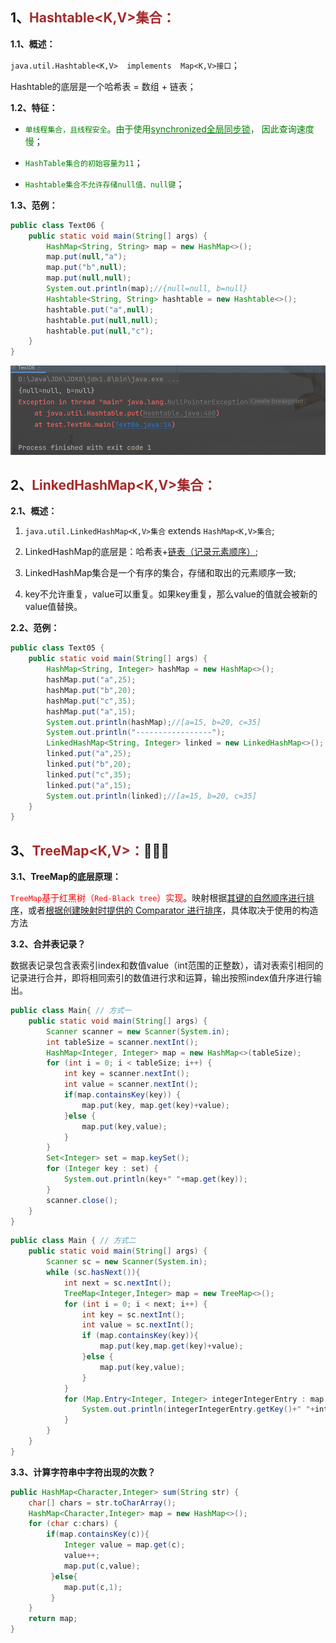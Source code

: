 ## 1、<span style="color:brown">Hashtable<K,V>集合：</span>

**1.1、概述：**

`java.util.Hashtable<K,V>  implements  Map<K,V>接口`；

Hashtable的底层是一个哈希表 = 数组 + 链表； 

**1.2、特征：**

- <span style="color:green">`单线程集合，且线程安全`。由于使用<u>synchronized全局同步锁</u>， 因此查询速度慢</span>；
- <span style="color:green">`HashTable集合的初始容量为11`</span>；

- <span style="color:green">`Hashtable集合不允许存储null值、null键`</span>；

**1.3、范例：**

```java
public class Text06 {
    public static void main(String[] args) {
        HashMap<String, String> map = new HashMap<>();
        map.put(null,"a");
        map.put("b",null);
        map.put(null,null);
        System.out.println(map);//{null=null, b=null}
        Hashtable<String, String> hashtable = new Hashtable<>();
        hashtable.put("a",null);
        hashtable.put(null,null);
        hashtable.put(null,"c");
    }
}
```

![空指针报错](https://raw.githubusercontent.com/root-bine/image/main/Typora-image/HashTable%E7%9A%84%E7%A9%BA%E6%8C%87%E9%92%88%E6%8A%A5%E9%94%99.png)



## 2、<span style="color:brown">LinkedHashMap<K,V>集合：</span>

**2.1、概述：**

1. `java.util.LinkedHashMap<K,V>集合` extends `HashMap<K,V>集合`;

2. LinkedHashMap的底层是：哈希表+<u>链表（记录元素顺序）</u>;

3. LinkedHashMap集合是一个有序的集合，存储和取出的元素顺序一致;

4. key不允许重复，value可以重复。如果key重复，那么value的值就会被新的value值替换。

**2.2、范例：**

```java
public class Text05 {
    public static void main(String[] args) {
        HashMap<String, Integer> hashMap = new HashMap<>();
        hashMap.put("a",25);
        hashMap.put("b",20);
        hashMap.put("c",35);
        hashMap.put("a",15);
        System.out.println(hashMap);//[a=15, b=20, c=35]
        System.out.println("-----------------");
        LinkedHashMap<String, Integer> linked = new LinkedHashMap<>();
        linked.put("a",25);
        linked.put("b",20);
        linked.put("c",35);
        linked.put("a",15);
        System.out.println(linked);//[a=15, b=20, c=35]
    }
}
```



## 3、<span style="color:brown">TreeMap<K,V>：</span>🍳🍳🍳

**3.1、TreeMap的底层原理：**

​	<span style="color:red">`TreeMap`基于红黑树（`Red-Black tree`）实现</span>。映射根据<u>其键的自然顺序进行排序</u>，或者<u>根据创建映射时提供的 Comparator 进行排序</u>，具体取决于使用的构造方法

**3.2、合并表记录？**

​	数据表记录包含表索引index和数值value（int范围的正整数），请对表索引相同的记录进行合并，即将相同索引的数值进行求和运算，输出按照index值升序进行输出。

```java
public class Main{ // 方式一
    public static void main(String[] args) {
        Scanner scanner = new Scanner(System.in);
        int tableSize = scanner.nextInt();
        HashMap<Integer, Integer> map = new HashMap<>(tableSize);
        for (int i = 0; i < tableSize; i++) {
            int key = scanner.nextInt();
            int value = scanner.nextInt();
            if(map.containsKey(key)) {
                map.put(key, map.get(key)+value);
            }else {
                map.put(key,value);
            }
        }
        Set<Integer> set = map.keySet();
        for (Integer key : set) {
            System.out.println(key+" "+map.get(key));
        }
        scanner.close();
    }
}
```

```java
public class Main { // 方式二
    public static void main(String[] args) {
        Scanner sc = new Scanner(System.in);
        while (sc.hasNext()){
            int next = sc.nextInt();
     		TreeMap<Integer,Integer> map = new TreeMap<>();
     		for (int i = 0; i < next; i++) {
                int key = sc.nextInt();
         		int value = sc.nextInt();
         		if (map.containsKey(key)){
                    map.put(key,map.get(key)+value);
         		}else {
             		map.put(key,value);
         		}
            }
            for (Map.Entry<Integer, Integer> integerIntegerEntry : map.entrySet()) {
                System.out.println(integerIntegerEntry.getKey()+" "+integerIntegerEntry.getValue());
        	}
    	}
	}
}
```

**3.3、计算字符串中字符出现的次数？**

```java
public HashMap<Character,Integer> sum(String str) {
    char[] chars = str.toCharArray();
    HashMap<Character,Integer> map = new HashMap<>();
    for (char c:chars) {
        if(map.containsKey(c)){
            Integer value = map.get(c);
            value++;
            map.put(c,value);
         }else{
            map.put(c,1);
         }
    }
    return map;
}
```


